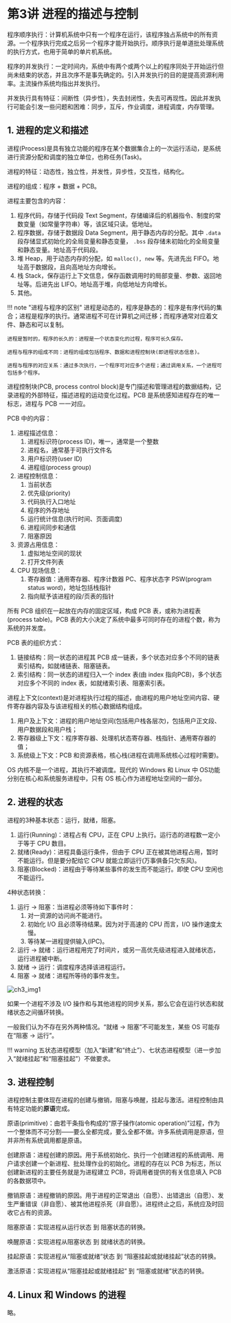 # 第3讲 进程的描述与控制

程序顺序执行：计算机系统中只有一个程序在运行，该程序独占系统中的所有资源。一个程序执行完成之后另一个程序才能开始执行。顺序执行是单道批处理系统的执行方式，也用于简单的单片机系统。

程序的并发执行：一定时间内，系统中有两个或两个以上的程序同处于开始运行但尚未结束的状态，并且次序不是事先确定的。引入并发执行的目的是提高资源利用率。主流操作系统均指出并发执行。

并发执行具有特征：间断性（异步性），失去封闭性，失去可再现性。因此并发执行可能会引发一些问题和困难：同步，互斥，作业调度，进程调度，内存管理。

## 1. 进程的定义和描述

进程(Process)是具有独立功能的程序在某个数据集合上的一次运行活动，是系统进行资源分配和调度的独立单位，也称任务(Task)。

进程的特征：动态性，独立性，并发性，异步性，交互性，结构化。

进程的组成：程序 + 数据 + PCB。

进程主要包含的内容：

1. 程序代码，存储于代码段 Text Segment，存储编译后的机器指令、制度的常数变量（如常量字符串）等，该区域只读。低地址。
2. 程序数据，存储于数据段 Data Segment，用于静态内存的分配。其中 `.data` 段存储显式初始化的全局变量和静态变量， `.bss` 段存储未初始化的全局变量和静态变量。地址高于代码段。
3. 堆 Heap，用于动态内存的分配，如 `malloc(), new` 等。先进先出 FIFO。地址高于数据段，且向高地址方向增长。
4. 栈 Stack，保存运行上下文信息，保存函数调用时的局部变量、参数、返回地址等。后进先出 LIFO。地址高于堆，向低地址方向增长。
5. 其他。

!!! note "进程与程序的区别"
    进程是动态的，程序是静态的：程序是有序代码的集合；进程是程序的执行。通常进程不可在计算机之间迁移；而程序通常对应着文件、静态和可以复制。

    进程是暂时的，程序的长久的：进程是一个状态变化的过程，程序可长久保存。

    进程与程序的组成不同：进程的组成包括程序、数据和进程控制块(即进程状态信息)。

    进程与程序的对应关系：通过多次执行，一个程序可对应多个进程；通过调用关系，一个进程可包括多个程序。

进程控制块(PCB, process control block)是专门描述和管理进程的数据结构，记录进程的外部特征，描述进程的运动变化过程。PCB 是系统感知进程存在的唯一标志，进程与 PCB 一一对应。

PCB 中的内容：

1. 进程描述信息：
    1. 进程标识符(process ID)，唯一，通常是一个整数
    2. 进程名，通常基于可执行文件名
    3. 用户标识符(user ID)
    4. 进程组(process group)
2. 进程控制信息：
    1. 当前状态
    2. 优先级(priority)
    3. 代码执行入口地址
    4. 程序的外存地址
    5. 运行统计信息(执行时间、页面调度)
    6. 进程间同步和通信
    7. 阻塞原因
3. 资源占用信息：
    1. 虚拟地址空间的现状
    2. 打开文件列表
4. CPU 现场信息：
    1. 寄存器值：通用寄存器、程序计数器 PC、程序状态字 PSW(program status word)，地址包括栈指针
    2. 指向赋予该进程的段/页表的指针

所有 PCB 组织在一起放在内存的固定区域，构成 PCB 表，或称为进程表(process table)。PCB 表的大小决定了系统中最多可同时存在的进程个数，称为系统的并发度。

PCB 表的组织方式：

1. 链接结构：同一状态的进程其 PCB 成一链表，多个状态对应多个不同的链表索引结构，如就绪链表、阻塞链表。
2. 索引结构：同一状态的进程归入一个 index 表(由 index 指向PCB)，多个状态对应多个不同的 index 表，如就绪索引表、阻塞索引表。

进程上下文(context)是对进程执行过程的描述，由进程的用户地址空间内容、硬件寄存器内容及与该进程相关的核心数据结构组成。

1. 用户及上下文：进程的用户地址空间(包括用户栈各层次)，包括用户正文段、用户数据段和用户栈；
2. 寄存器级上下文：程序寄存器、处理机状态寄存器、栈指针、通用寄存器的值；
3. 系统级上下文：PCB 和资源表格，核心栈(进程在调用系统核心过程时需要)。

OS 内核不是一个进程，其执行不被调度。现代的 Windows 和 Linux 中 OS功能分别在核心和系统服务进程中，只有 OS 核心作为进程地址空间的一部分。

## 2. 进程的状态

进程的3种基本状态：运行，就绪，阻塞。

1. 运行(Running)：进程占有 CPU，正在 CPU 上执行。运行态的进程数一定小于等于 CPU 数目。
2. 就绪(Ready)：进程具备运行条件，但由于 CPU 正在被其他进程占用，暂时不能运行。但是要分配给它 CPU 就能立即运行(万事俱备只欠东风)。
3. 阻塞(Blocked)：进程由于等待某些事件的发生而不能运行。即使 CPU 空闲也不能运行。

4种状态转换：

1. 运行 → 阻塞：当进程必须等待如下事件时：
    1. 对一资源的访问尚不能进行。
    2. 初始化 I/O 且必须等待结果。因为对于高速的 CPU 而言，I/O 操作速度太慢。
    3. 等待某一进程提供输入(IPC)。
2. 运行 → 就绪：运行进程用完了时间片，或另一高优先级进程进入就绪状态，运行进程被中断。
3. 就绪 → 运行：调度程序选择该进程运行。
4. 阻塞 → 就绪：进程所等待的事件发生。

![ch3_img1](https://cdn.jsdelivr.net/gh/DerrickMarcus/picgo_image/images/os_ch3_img1.png)

如果一个进程不涉及 I/O 操作和与其他进程的同步关系，那么它会在运行状态和就绪状态之间循环转换。

一般我们认为不存在另外两种情况。“就绪 → 阻塞”不可能发生，某些 OS 可能存在“阻塞 → 运行”。

!!! warning
    五状态进程模型（加入“新建”和“终止”）、七状态进程模型（进一步加入“就绪挂起”和“阻塞挂起”）不做要求。

## 3. 进程控制

进程控制主要体现在进程的创建与撤销，阻塞与唤醒，挂起与激活。进程控制由具有特定功能的**原语**完成。

原语(primitive)：由若干条指令构成的“原子操作(atomic operation)”过程，作为一个整体而不可分割——要么全都完成，要么全都不做。许多系统调用是原语，但并非所有系统调用都是原语。

创建原语：进程创建的原因。用于系统初始化、执行一个创建进程的系统调用、用户请求创建一个新进程、批处理作业的初始化。进程的存在以 PCB 为标志，所以创建新进程的主要任务就是为进程建立 PCB，将调用者提供的有关信息填入 PCB 的各数据项中。

撤销原语：进程撤销的原因。用于进程的正常退出（自愿）、出错退出（自愿）、发生严重错误（非自愿）、被其他进程杀死（非自愿）。进程终止之后，系统应及时回收它占有的资源。

阻塞原语：实现进程从运行状态 到 阻塞状态的转换。

唤醒原语：实现进程从阻塞状态 到 就绪状态的转换。

挂起原语：实现进程从“阻塞或就绪”状态 到 “阻塞挂起或就绪挂起”状态的转换。

激活原语：实现进程从“阻塞挂起或就绪挂起” 到 “阻塞或就绪”状态的转换。

## 4. Linux 和 Windows 的进程

略。
